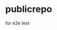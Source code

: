 # publicrepo
for e2e test













































































































































































































































































































































































































































































































































































































































































































































































































































































































































































































































































































































































































































































































































































































































































































































































































































































































































































